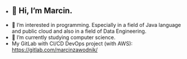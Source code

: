 - <H2>👋 Hi, I’m Marcin.</h2>
- 👀 I’m interested in programming. Especially in a field of Java language and public cloud and also in a field of Data Engineering.
- 🌱 I’m currently studying computer science.
- My GitLab with CI/CD DevOps project (with AWS): https://gitlab.com/marcinzawodnik/
  
<!-- - 💞️ I’m looking to collaborate on ...
- 📫 How to reach me ... -->

<!---
marcinzawodnik/marcinzawodnik is a ✨ special ✨ repository because its `README.md` (this file) appears on your GitHub profile.
You can click the Preview link to take a look at your changes.
--->
